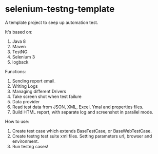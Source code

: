 # selenium-testng-template

A template project to seep up automation test. 

It's based on:
1. Java 8
2. Maven
3. TestNG
4. Selenium 3
5. logback


Functions:
1. Sending report email.
2. Writing Logs
3. Managing different Drivers
4. Take screen shot when test failure
5. Data provider
6. Read test data from JSON, XML, Excel, Ymal and properties files.
7. Build HTML report, with separate log and screenshot in parallel mode.

How to use:
1. Create test case which extends BaseTestCase, or BaseWebTestCase.
2. Create testng test suite xml files. Setting parameters url, browser and environment.
3. Run testng cases!
